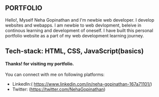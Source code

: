 ## PORTFOLIO

Hello!, 
Myself Neha Gopinathan and I'm newbie web developer. I develop websites and webapps. I am newbie to web devlopment, beleive in continous learning and development of oneself.
I have built this personal portfolio website as a part of my web development learning journey. 


## Tech-stack: HTML, CSS, JavaScript(basics)

#### Thanks! for visiting my portfolio. 

You can connect with me on following platforms:
- LinkedIn:( https://www.linkedin.com/in/neha-gopinathan-167a71101/)
- Twitter: (https://twitter.com/NehaGopinathan)


